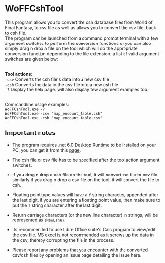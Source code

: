 # WoFFCshTool
This program allows you to convert the csh database files from World of Final Fantasy, to csv file as well as allows you to convert the csv file, back to csh file. 
<br>The program can be launched from a command prompt terminal with a few argument switches to perform the conversion functions or you can also simply drag n drop a file on the tool which will do the appropriate conversion function depending to the file extension. a list of valid argument switches are given below:

<br>**Tool actions:**
<br>``-csv`` Converts the csh file's data into a new csv file
<br>``-csh`` Converts the data in the csv file into a new csh file
<br>``-?`` Display the help page. will also display few argument examples too.

<br>Commandline usage examples:
<br>``WoFFCshTool.exe -? ``
<br>``WoFFCshTool.exe -csv "map_encount_table.csh" ``
<br>``WoFFCshTool.exe -csh "map_encount_table.csv" ``

## Important notes
- The program requires .net 6.0 Desktop Runtime to be installed on your PC. you can get it from this [page](https://dotnet.microsoft.com/en-us/download/dotnet/6.0).

- The csh file or csv file has to be specified after the tool action argument switches.

- If you drag n drop a csh file on the tool, it will convert the file to csv file. similarly if you drag n drop a csv file on the tool, it will convert the file to csh.

- Floating point type values will have a `f` string character, appended after the last digit. if you are entering a floating point value, then make sure to put the `f` string character after the last digit.

- Return carriage characters (or the new line character) in strings, will be represented as ``{NewLine}``.

- Its recommended to use Libre Office suite's Calc program to view/edit the csv file. MS excel is not recommended as it screws up the data in the csv, thereby corrupting the file in the process.
 
- Please report any problems that you encounter with the converted csv/csh files by opening an issue page detailing the issue here.
